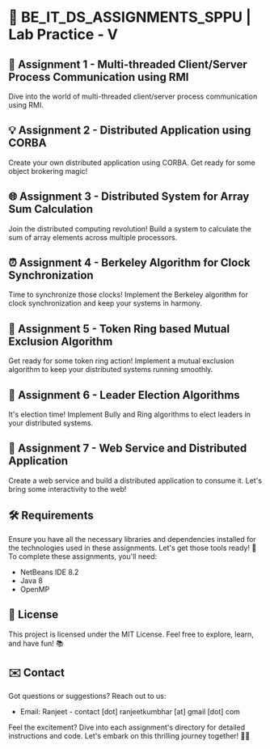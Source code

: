 # 🚀 BE_IT_DS_ASSIGNMENTS_SPPU | Lab Practice - V

## 📝 Assignment 1 - Multi-threaded Client/Server Process Communication using RMI

Dive into the world of multi-threaded client/server process communication using RMI.

## 💡 Assignment 2 - Distributed Application using CORBA

Create your own distributed application using CORBA. Get ready for some object brokering magic!

## 🌐 Assignment 3 - Distributed System for Array Sum Calculation

Join the distributed computing revolution! Build a system to calculate the sum of array elements across multiple processors.

## ⏰ Assignment 4 - Berkeley Algorithm for Clock Synchronization

Time to synchronize those clocks! Implement the Berkeley algorithm for clock synchronization and keep your systems in harmony.

## 🔄 Assignment 5 - Token Ring based Mutual Exclusion Algorithm

Get ready for some token ring action! Implement a mutual exclusion algorithm to keep your distributed systems running smoothly.

## 🎉 Assignment 6 - Leader Election Algorithms

It's election time! Implement Bully and Ring algorithms to elect leaders in your distributed systems.

## 🌟 Assignment 7 - Web Service and Distributed Application

Create a web service and build a distributed application to consume it. Let's bring some interactivity to the web!

## 🛠️ Requirements

Ensure you have all the necessary libraries and dependencies installed for the technologies used in these assignments. Let's get those tools ready! 🔧
To complete these assignments, you'll need:

- NetBeans IDE 8.2
- Java 8
- OpenMP

## 📜 License

This project is licensed under the MIT License. Feel free to explore, learn, and have fun! 📚

## ✉️ Contact

Got questions or suggestions? Reach out to us:

- Email: Ranjeet - contact [dot] ranjeetkumbhar [at] gmail [dot] com

Feel the excitement? Dive into each assignment's directory for detailed instructions and code. Let's embark on this thrilling journey together! 🚀🔥

